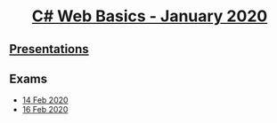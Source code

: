 
# <a href="https://softuni.bg/trainings/2613/csharp-web-basics-january-2020"><p align="center"> C# Web Basics - January 2020<p>
</a>



## <a href="https://github.com/PhilShishov/Software-University/tree/master/C%23%20Web%20Basics/Presentations" >Presentations</a> 


## Exams
- <a href="https://github.com/PhilShishov/Software-University/tree/master/C%23%20Web%20Basics/CWExam_14Feb2020" >14 Feb 2020</a> 
- <a href="https://github.com/PhilShishov/Software-University/tree/master/C%23%20Web%20Basics/CWExam_16Feb2020" >16 Feb 2020</a> 
